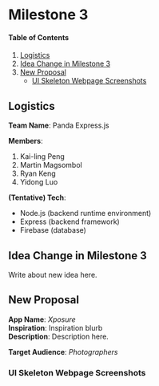# Milestone 3

#### Table of Contents
1. [Logistics](#Logistics)
2. [Idea Change in Milestone 3](#IdeaChange)
3. [New Proposal](#NewProposal)
   - [UI Skeleton Webpage Screenshots](#Skeleton)

<a name="Logistics"></a>

## Logistics
**Team Name**: Panda Express.js<br>

**Members**:
1. Kai-ling Peng
2. Martin Magsombol
3. Ryan Keng
4. Yidong Luo

**(Tentative) Tech**:
* Node.js (backend runtime environment)
* Express (backend framework)
* Firebase (database)

<a name="IdeaChange"></a>

## Idea Change in Milestone 3
Write about new idea here.

<a name="NewProposal"></a>

## New Proposal
**App Name**: *Xposure*<br>
**Inspiration**: Inspiration blurb<br>
**Description**:
Description here.


**Target Audience**: *Photographers*

<a name="Skeleton"></a>

### UI Skeleton Webpage Screenshots
<!-- User is able to sign-in or create an account if they don't have one yet.<br>
![Initial Screen](milestones/assets/one_speaker/skeleton/index.png)<br>
User is able to input their account information to access their account.<br>
![Sign In Screen](milestones/assets/one_speaker/skeleton/signin.png)<br>
User is able to create a new account.
Currently, the sign in page leads to the student flow and the create new account page leads to the teacher flow for better visualization. This will be fixed once we are able to determine whether users are teachers or students to display different things on the same html file. <br>
![Create Account Screen](milestones/assets/one_speaker/skeleton/createaccount.png)<br>
If user creates a teacher account, a class key will be generated for students to register with.<br>
![Teacher Class Key Screen](milestones/assets/one_speaker/skeleton/classkey.png)<br>

### Student View
Students have access to current and previous classes through the dashboard.<br>
![Student Dashboard Screen](milestones/assets/one_speaker/skeleton/studentdashboard.png)<br>
Students can view their performance in each class and see how their peers are performing in class.<br>
![Student Classes Screen](milestones/assets/one_speaker/skeleton/studentclass.png)<br>

### Teacher View
Teachers have access to classes they are teaching or have taught through the dashboard.<br>
![Teacher Dashboard Screen](milestones/assets/one_speaker/skeleton/teacherdashboard.png)<br>
Teachers can view their classes' performance.<br>
![Teacher Classes Screen](milestones/assets/one_speaker/skeleton/teacherclasses.png)<br>

### Shared
Teachers and students both have access to the current session.<br>
![Session Screen](milestones/assets/one_speaker/skeleton/session.png)<br>
Temporary settings page.<br>
![Settings](milestones/assets/one_speaker/skeleton/settings.png)<br> -->
